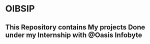  <h1 style = "text-allign : center" >OIBSIP</h1>

## This Repository contains My projects Done under my Internship with @Oasis Infobyte  
